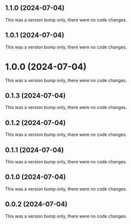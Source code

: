 ## 1.1.0 (2024-07-04)

This was a version bump only, there were no code changes.

## 1.0.1 (2024-07-04)

This was a version bump only, there were no code changes.

# 1.0.0 (2024-07-04)

This was a version bump only, there were no code changes.

## 0.1.3 (2024-07-04)

This was a version bump only, there were no code changes.

## 0.1.2 (2024-07-04)

This was a version bump only, there were no code changes.

## 0.1.1 (2024-07-04)

This was a version bump only, there were no code changes.

## 0.1.0 (2024-07-04)

This was a version bump only, there were no code changes.

## 0.0.2 (2024-07-04)

This was a version bump only, there were no code changes.